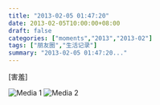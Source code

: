 ```yaml
---
title: "2013-02-05 01:47:20"
date: 2013-02-05T10:00:00+08:00
draft: false
categories: ["moments","2013","2013-02"]
tags: ["朋友圈","生活记录"]
summary: "2013-02-05 01:47:20..."
---
```


[害羞]

![Media 1](/Moments/photos/2013-02-05/201302050147200.jpg)
![Media 2](/Moments/photos/2013-02-05/201302050147201.jpg)
